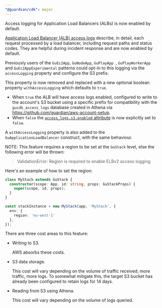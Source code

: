 ```yaml
---
"@guardian/cdk": major
---
```


Access logging for Application Load Balancers (ALBs) is now enabled by default.

[Application Load Balancer (ALB) access logs](https://docs.aws.amazon.com/elasticloadbalancing/latest/application/load-balancer-access-logs.html) describe, in detail, each request processed by a load balancer, including request paths and status codes.
They are helpful during incident response and are now enabled by default.

Previously users of the `GuEc2App`, `GuNodeApp`, `GuPlayApp `, `GuPlayWorkerApp` and `GuEc2AppExperimental` patterns could opt-in to this logging via the `accessLogging` property and configure the S3 prefix.

This property is now removed and replaced with a new optional boolean property `withAccessLogging` which defaults to `true`.
- When `true` the ALB will have access logs enabled, configured to write to the account's S3 bucket using a specific prefix for compatibility with the `gucdk_access_logs` database created in Athena via https://github.com/guardian/aws-account-setup.
- When `false` the [`access_logs.s3.enabled` attribute](https://docs.aws.amazon.com/AWSCloudFormation/latest/TemplateReference/aws-properties-elasticloadbalancingv2-loadbalancer-loadbalancerattribute.html) is now explicitly set to `false`.

A `withAccessLogging` property is also added to the `GuApplicationLoadBalancer` construct, with the same behaviour.

NOTE: This feature requires a region to be set at the `GuStack` level, else the following error will be thrown:

> ValidationError: Region is required to enable ELBv2 access logging

Here's an example of how to set the region:

```typescript
class MyStack extends GuStack {
  constructor(scope: App, id: string, props: GuStackProps) {
    super(scope, id, props);
  }
}

const stackInstance = new MyStack(app, 'MyStack', {
  env: {
    region: 'eu-west-1'
  },
});
```

There are three cost areas to this feature:
- Writing to S3.

  AWS absorbs these costs.

- S3 data storage.

  This cost will vary depending on the volume of traffic received; more traffic, more logs. To somewhat mitigate this, the target S3 bucket has already been configured to retain logs for 14 days.

- Reading from S3 using Athena.

  This cost will vary depending on the volume of logs queried.
